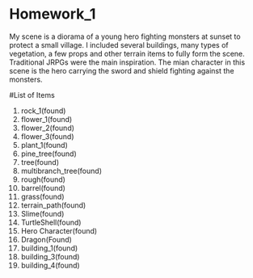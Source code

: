 # Homework_1
My scene is a diorama of a young hero fighting monsters at sunset to protect a small village. I included several buildings, many types of vegetation, a few props and other terrain items to fully form the scene. Traditional JRPGs were the main inspiration. The mian character in this scene is the hero carrying the sword and shield fighting against the monsters.

#List of Items
1. rock_1(found)
2. flower_1(found)
3. flower_2(found)
4. flower_3(found)
5. plant_1(found)
6. pine_tree(found)
7. tree(found)
8. multibranch_tree(found)
9. rough(found)
10. barrel(found)
11. grass(found)
12. terrain_path(found)
13. Slime(found)
14. TurtleShell(found)
15. Hero Character(found)
16. Dragon(Found)
17. building_1(found)
18. building_3(found)
19. building_4(found)
